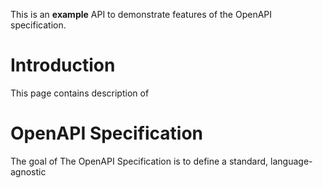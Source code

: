 This is an **example** API to demonstrate features of the OpenAPI specification.


# Introduction

This page contains description of 


# OpenAPI Specification

The goal of The OpenAPI Specification is to define a standard,
language-agnostic 
